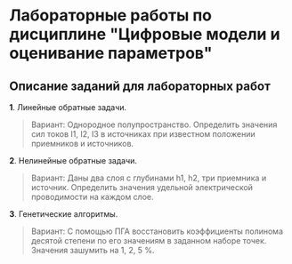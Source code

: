 # Лабораторные работы по дисциплине "Цифровые модели и оценивание параметров" #
## Описание заданий для лабораторных работ ##

**1**. Линейные обратные задачи.
> Вариант: Однородное полупространство. Определить значения сил токов I1, I2, I3 в источниках при известном положении приемников и источников.

**2**. Нелинейные обратные задачи.
> Вариант: Даны два слоя c глубинами h1, h2, три приемника и источник. Определить значения удельной электрической проводимости на каждом слое.

**3**. Генетические алгоритмы.
> Вариант: С помощью ПГА восстановить коэффициенты полинома десятой
степени по его значениям в заданном наборе точек. Значения зашумить
на 1, 2, 5 %.